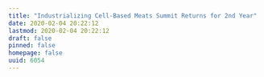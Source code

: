 ```yaml
---
title: "Industrializing Cell-Based Meats Summit Returns for 2nd Year"
date: 2020-02-04 20:22:12
lastmod: 2020-02-04 20:22:12
draft: false
pinned: false
homepage: false
uuid: 6054
---
```

